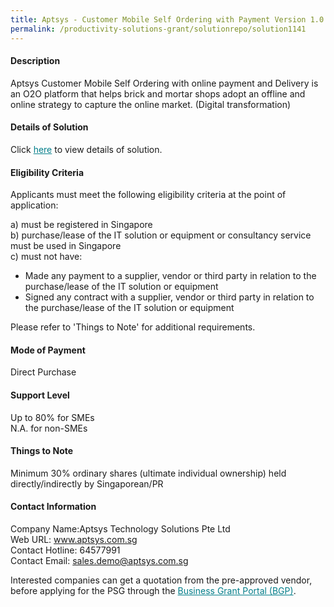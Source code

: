 ```yaml
---
title: Aptsys - Customer Mobile Self Ordering with Payment Version 1.0 - Aptsys Self Ordering with Payment and Delivery (Web App with CRM) - Package B	
permalink: /productivity-solutions-grant/solutionrepo/solution1141
---
```


#### Description

Aptsys Customer Mobile Self Ordering with online payment and Delivery  is an O2O platform that helps brick and mortar shops adopt an offline and online strategy to capture the online market. (Digital transformation)

#### Details of Solution

Click <a href='https://govassist.gobusiness.gov.sg/images/psg/Desensitised_Aptsys_Tech_20200042_Annex_3_Part_2.pdf' style='color:#037e8a'>here</a> to view details of solution.

#### Eligibility Criteria

Applicants must meet the following eligibility criteria at the point of application:

a) must be registered in Singapore <br>
b) purchase/lease of the IT solution or equipment or consultancy service must be used in Singapore <br>
c) must not have:
- Made any payment to a supplier, vendor or third party in relation to the purchase/lease of the IT solution or equipment
- Signed any contract with a supplier, vendor or third party in relation to the purchase/lease of the IT solution or equipment

Please refer to 'Things to Note' for additional requirements.

#### Mode of Payment
Direct Purchase

#### Support Level
Up to 80% for SMEs <br>
N.A. for non-SMEs

#### Things to Note
Minimum 30% ordinary shares (ultimate individual ownership) held directly/indirectly by Singaporean/PR

#### Contact Information
Company Name:Aptsys Technology Solutions Pte Ltd <br>Web URL: www.aptsys.com.sg <br>Contact Hotline: 64577991 <br>Contact Email: sales.demo@aptsys.com.sg <br>

Interested companies can get a quotation from the pre-approved vendor, before applying for the PSG through the <a target='_blank' style='color:#037e8a' href='https://www.businessgrants.gov.sg/'>Business Grant Portal (BGP)</a>.

